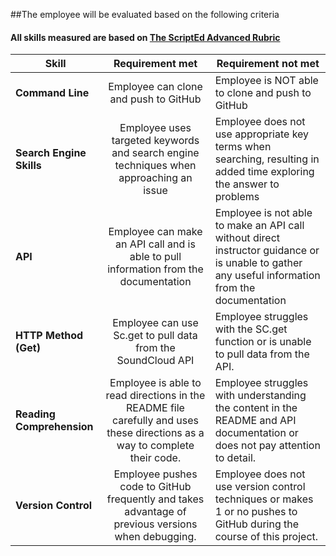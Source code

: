 ##The employee will be evaluated based on the following criteria
#### All skills measured are based on [The ScriptEd Advanced Rubric](https://docs.google.com/spreadsheets/d/1734O8FGmEj5K-OOxvWkcFEQ6AQNlyOoAL97RJfLpCnk/edit?usp=sharing)

| Skill | Requirement met | Requirement not met | 
|-------|:-------:|------ |
| **Command Line** | Employee can clone and push to GitHub | Employee is NOT able to clone and push to GitHub |
| **Search Engine Skills** | Employee uses targeted keywords and search engine techniques when approaching an issue| Employee does not use appropriate key terms when searching, resulting in added time exploring the answer to problems|
| **API** | Employee can make an API call and is able to pull information from the documentation | Employee is not able to make an API call without direct instructor guidance or is unable to gather any useful information from the documentation|
| **HTTP Method (Get)** | Employee can use Sc.get to pull data from the SoundCloud API | Employee struggles with the SC.get function or is unable to pull data from the API.|
| **Reading Comprehension** | Employee is able to read directions in the README file carefully and uses these directions as a way to complete their code.  | Employee struggles with understanding the content in the README and API documentation or does not pay attention to detail.|
| **Version Control** | Employee pushes code to GitHub frequently  and takes advantage of previous versions when debugging. | Employee does not use version control techniques or makes 1 or no pushes to GitHub during the course of this project. | 
